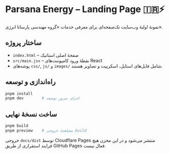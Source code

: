 # Parsana Energy – Landing Page 🇮🇷⚡

نمونهٔ اولیهٔ وب‌سایت تک‌صفحه‌ای برای معرفی خدمات «گروه مهندسی پارسانا انرژی».

## ساختار پروژه
- `index.html` – صفحهٔ اصلی استاتیک
- `src/main.jsx` – نقطهٔ ورود کامپوننت‌های React
- پوشه‌های `css/`, `js/` و `images/` شامل فایل‌های استایل، اسکریپت و تصاویر هستند.

## راه‌اندازی و توسعه
```bash
pnpm install
pnpm dev        # اجرای سرور توسعه
```

## ساخت نسخهٔ نهایی
```bash
pnpm build
pnpm preview    # مشاهدهٔ خروجی build
```

خروجی `docs/dist` توسط Cloudflare Pages منتشر می‌شود و در این مخزن هیچ فرایند استقراری از طریق GitHub Pages فعال نیست.
